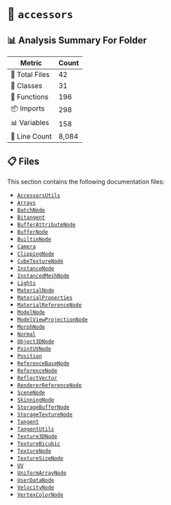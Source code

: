 # 📁 `accessors`

## 📊 Analysis Summary For Folder

| Metric | Count |
|--------|-------|
| 📁 Total Files | 42 |
| 🧱 Classes | 31 |
| 🔧 Functions | 196 |
| 📦 Imports | 298 |
| 📊 Variables | 158 |
| 🔢 Line Count | 8,084 |


## 📋 Files

This section contains the following documentation files:

- [`AccessorsUtils`](./AccessorsUtils.md)
- [`Arrays`](./Arrays.md)
- [`BatchNode`](./BatchNode.md)
- [`Bitangent`](./Bitangent.md)
- [`BufferAttributeNode`](./BufferAttributeNode.md)
- [`BufferNode`](./BufferNode.md)
- [`BuiltinNode`](./BuiltinNode.md)
- [`Camera`](./Camera.md)
- [`ClippingNode`](./ClippingNode.md)
- [`CubeTextureNode`](./CubeTextureNode.md)
- [`InstanceNode`](./InstanceNode.md)
- [`InstancedMeshNode`](./InstancedMeshNode.md)
- [`Lights`](./Lights.md)
- [`MaterialNode`](./MaterialNode.md)
- [`MaterialProperties`](./MaterialProperties.md)
- [`MaterialReferenceNode`](./MaterialReferenceNode.md)
- [`ModelNode`](./ModelNode.md)
- [`ModelViewProjectionNode`](./ModelViewProjectionNode.md)
- [`MorphNode`](./MorphNode.md)
- [`Normal`](./Normal.md)
- [`Object3DNode`](./Object3DNode.md)
- [`PointUVNode`](./PointUVNode.md)
- [`Position`](./Position.md)
- [`ReferenceBaseNode`](./ReferenceBaseNode.md)
- [`ReferenceNode`](./ReferenceNode.md)
- [`ReflectVector`](./ReflectVector.md)
- [`RendererReferenceNode`](./RendererReferenceNode.md)
- [`SceneNode`](./SceneNode.md)
- [`SkinningNode`](./SkinningNode.md)
- [`StorageBufferNode`](./StorageBufferNode.md)
- [`StorageTextureNode`](./StorageTextureNode.md)
- [`Tangent`](./Tangent.md)
- [`TangentUtils`](./TangentUtils.md)
- [`Texture3DNode`](./Texture3DNode.md)
- [`TextureBicubic`](./TextureBicubic.md)
- [`TextureNode`](./TextureNode.md)
- [`TextureSizeNode`](./TextureSizeNode.md)
- [`UV`](./UV.md)
- [`UniformArrayNode`](./UniformArrayNode.md)
- [`UserDataNode`](./UserDataNode.md)
- [`VelocityNode`](./VelocityNode.md)
- [`VertexColorNode`](./VertexColorNode.md)
